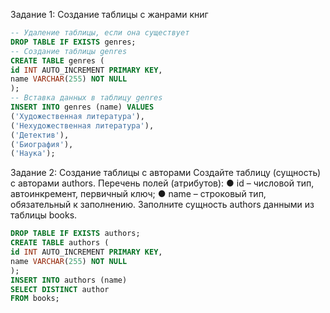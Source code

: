 Задание 1: Создание таблицы с жанрами книг
```sql
-- Удаление таблицы, если она существует
DROP TABLE IF EXISTS genres;
-- Создание таблицы genres
CREATE TABLE genres (
id INT AUTO_INCREMENT PRIMARY KEY,
name VARCHAR(255) NOT NULL
);
-- Вставка данных в таблицу genres
INSERT INTO genres (name) VALUES
('Художественная литература'),
('Нехудожественная литература'),
('Детектив'),
('Биография'),
('Наука');
```
Задание 2: Создание таблицы с авторами
Создайте таблицу (сущность) с авторами authors.
Перечень полей (атрибутов):
● id – числовой тип, автоинкремент, первичный ключ;
● name – строковый тип, обязательный к заполнению.
Заполните сущность authors данными из таблицы books.

```sql
DROP TABLE IF EXISTS authors;
CREATE TABLE authors (
id INT AUTO_INCREMENT PRIMARY KEY,
name VARCHAR(255) NOT NULL
);
INSERT INTO authors (name)
SELECT DISTINCT author
FROM books;
```
